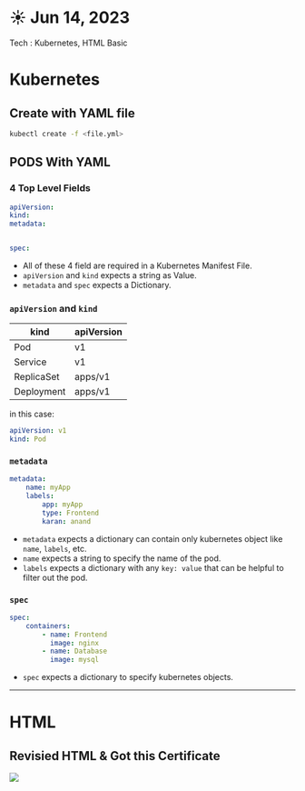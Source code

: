 # ☀️ Jun 14, 2023
Tech : Kubernetes, HTML Basic

# Kubernetes


## Create with YAML file

``` bash
kubectl create -f <file.yml>
```

## PODS With YAML 

### 4 Top Level Fields

``` YAML
apiVersion:
kind:
metadata:


spec:


```

- All of these 4 field are required in a Kubernetes Manifest File.
- `apiVersion` and `kind` expects a string as Value.
- `metadata` and `spec` expects a Dictionary.

### `apiVersion` and `kind` 

| **kind**   | **apiVersion** |
|------------|----------------|
| Pod        | v1             |
| Service    | v1             |
| ReplicaSet | apps/v1        |
| Deployment | apps/v1        |

in this case:

``` YAML
apiVersion: v1
kind: Pod
```

### `metadata`

``` YAML
metadata:
    name: myApp
    labels: 
        app: myApp
        type: Frontend
        karan: anand
```

- `metadata` expects a dictionary can contain only kubernetes object like `name`, `labels`, etc.
- `name` expects a string to specify the name of the pod.
- `labels` expects a dictionary with any `key: value` that can be helpful to filter out the pod.

### `spec`

``` YAML
spec:
    containers: 
        - name: Frontend
          image: nginx
        - name: Database
          image: mysql
```

- `spec` expects a dictionary to specify kubernetes objects. 

<hr>

# HTML

## Revisied HTML & Got this Certificate

![](https://media.licdn.com/dms/image/D4D22AQGF5A_5_GlT5Q/feedshare-shrink_800/0/1686754925888?e=1689811200&v=beta&t=iiW94GyzFG1LOBMj2iqJAo0KeOBSth8IoG_Nvay3bO8)